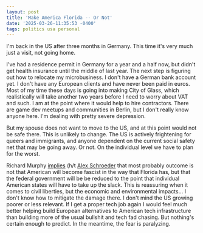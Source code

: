 ```yaml
---
layout: post
title: 'Make America Florida -- Or Not'
date: '2025-03-26-11:35:53 -0400'
tags: politics usa personal 
---
```


I'm back in the US after three months in Germany. This time it's very much just a visit, not going home.

I've had a residence permit in Germany for a year and a half now, but didn't get health insurance until the middle of last year. The next step is figuring out how to relocate my microbusiness. I don't have a German bank account yet. I don't have any European clients and have never been paid in euros. Most of my time these days is going into making City of Glass, which realistically will take another two years before I need to worry about VAT and such. I am at the point where it would help to hire contractors. There are game dev meetups and communities in Berlin, but I don't really know anyone here. I'm dealing with pretty severe depression.

But my spouse does not want to move to the US, and at this point would not be safe there. This is unlikely to change. The US is actively frightening for queers and immigrants, and anyone dependent on the current social safety net that may be going away. Or not. On the individual level we have to plan for the worst. 

Richard Murphy [implies](https://www.taxresearch.org.uk/Blog/2025/03/23/trumps-assault-on-the-usa-seeking-an-explanation/) (h/t [Alex Schroeder](https://alexschroeder.ch/view/2025-03-25-down) that most probably outcome is not that American will become fascist in the way that Florida has, but that the federal government will be be reduced to the point that individual American states will have to take up the slack. This is reassuring when it comes to civil liberties, but the economic and environmental impacts... I don't know how to mitigate the damage there. I don't mind the US growing poorer or less relevant. If I get a proper tech job again I would feel much better helping build European alternatives to American tech infrastructure than building more of the usual bullshit and tech fad chasing. But nothing's certain enough to predict. In the meantime, the fear is paralyzing.





